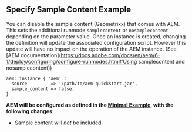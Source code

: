 
## Specify Sample Content Example

You can disable the sample content (Geometrixx) that comes with AEM. This sets the additional runmode `samplecontent` or `nosamplecontent` depending on the parameter value. Once an instance is created, changing the definition will update the associated configuration script. However this update will have no impact on the operation of the AEM instance. (See [AEM documentation](https://docs.adobe.com/docs/en/aem/6-1/deploy/configuring/configure-runmodes.html#Using samplecontent and nosamplecontent))

~~~ puppet
aem::instance { 'aem' :
  source         => '/path/to/aem-quickstart.jar',
  sample_content => false,
}
~~~

**AEM will be configured as defined in the [Minimal Example](/docs/aem-instance/Minimal.md), with the following changes:**

* Sample content will *not* be included.
